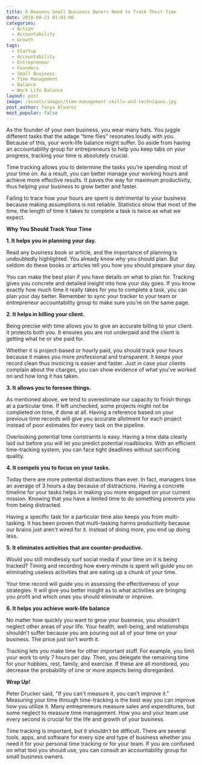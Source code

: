 ```yaml
---
title: 6 Reasons Small Business Owners Need to Track Their Time
date: 2018-08-21 01:01:00
categories:
  - Action
  - Accountability
  - Growth
tags:
  - Startup
  - Accountability
  - Entrepreneur
  - Founders
  - Small Business
  - Time Management
  - Balance
  - Work Life Balance
layout: post
image: /assets/images/time-management-skills-and-techniques.jpg
post_author: Tanya Alvarez
most_popular: false
---
```


As the founder of your own business, you wear many hats. You juggle different tasks that the adage “time flies” resonates loudly with you. Because of this, your work-life balance might suffer. So aside from having an accountability group for entrepreneurs to help you keep tabs on your progress, tracking your time is absolutely crucial.

Time tracking allows you to determine the tasks you're spending most of your time on. As a result, you can better manage your working hours and achieve more effective results. It paves the way for maximum productivity, thus helping your business to grow better and faster.

Failing to trace how your hours are spent is detrimental to your business because making assumptions is not reliable. Statistics show that most of the time, the length of time it takes to complete a task is twice as what we expect.

**Why You Should Track Your Time**

**1. It helps you in planning your day.**

Read any business book or article, and the importance of planning is undoubtedly highlighted. You already know why you should plan. But seldom do these books or articles tell you how you should prepare your day.

You can make the best plan if you have details on what to plan for. Tracking gives you concrete and detailed insight into how your day goes. If you know exactly how much time it really takes for you to complete a task, you can plan your day better. Remember to sync your tracker to your team or entrepreneur accountability group to make sure you’re on the same page.

**2. It helps in billing your client.**

Being precise with time allows you to give an accurate billing to your client. It protects both you. It ensures you are not underpaid and the client is getting what he or she paid for.

Whether it is project-based or hourly paid, you should track your hours because it makes you more professional and transparent. It keeps your record clean thus invoicing is easier and faster. Just in case your clients complain about the charges, you can show evidence of what you've worked on and how long it has taken.

**3. It allows you to foresee things.**

As mentioned above, we tend to overestimate our capacity to finish things at a particular time. If left unchecked, some projects might not be completed on time, if done at all. Having a reference based on your previous time records will give you accurate allotment for each project instead of poor estimates for every task on the pipeline.

Overlooking potential time constraints is easy. Having a time data clearly laid out before you will let you predict potential roadblocks. With an efficient time-tracking system, you can face tight deadlines without sacrificing quality.

**4. It compels you to focus on your tasks.**

Today there are more potential distractions than ever. In fact, managers lose an average of 3 hours a day because of distractions. Having a concrete timeline for your tasks helps in making you more engaged on your current mission. Knowing that you have a limited time to do something prevents you from being distracted.

Having a specific task for a particular time also keeps you from multi-tasking. It has been proven that multi-tasking harms productivity because our brains just aren't wired for it. Instead of doing more, you end up doing less.

**5. It eliminates activities that are counter-productive.**

Would you still mindlessly surf social media if your time on it is being tracked? Timing and recording how every minute is spent will guide you on eliminating useless activities that are eating up a chunk of your time.

Your time record will guide you in assessing the effectiveness of your strategies. It will give you better insight as to what activities are bringing you profit and which ones you should eliminate or improve.

**6. It helps you achieve work-life balance**

No matter how quickly you want to grow your business, you shouldn’t neglect other areas of your life. Your health, well-being, and relationships shouldn’t suffer because you are pouring out all of your time on your business. The price just isn't worth it.

Tracking lets you make time for other important stuff. For example, you limit your work to only 7 hours per day. Then, you delegate the remaining time for your hobbies, rest, family, and exercise. If these are all monitored, you decrease the probability of one or more aspects being disregarded.

**Wrap Up!**

Peter Drucker said, "If you can't measure it, you can't improve it." Measuring your time through time-tracking is the best way you can improve how you utilize it. Many entrepreneurs measure sales and expenditures, but some neglect to measure time management. How you and your team use every second is crucial for the life and growth of your business.

Time tracking is important, but it shouldn’t be difficult. There are several tools, apps, and software for every size and type of business whether you need it for your personal time tracking or for your team. If you are confused on what tool you should use, you can consult an accountability group for small business owners.